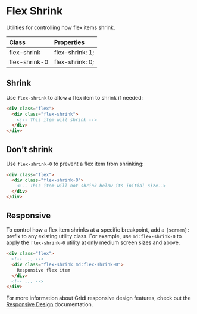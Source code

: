 # Flex Shrink

Utilities for controlling how flex items shrink.

| Class         | Properties      |
| :------------ | :-------------- |
| flex-shrink   | flex-shrink: 1; |
| flex-shrink-0 | flex-shrink: 0; |

## Shrink

Use `flex-shrink` to allow a flex item to shrink if needed:

```html
<div class="flex">
  <div class="flex-shrink">
    <!-- This item will shrink -->
  </div>
</div>
```

## Don't shrink

Use `flex-shrink-0` to prevent a flex item from shrinking:

```html
<div class="flex">
  <div class="flex-shrink-0">
    <!-- This item will not shrink below its initial size-->
  </div>
</div>
```

## Responsive

To control how a flex item shrinks at a specific breakpoint, add a `{screen}:` prefix to any existing utility class. For example, use `md:flex-shrink-0` to apply the `flex-shrink-0` utility at only medium screen sizes and above.

```html
<div class="flex">
  <!-- ... -->
  <div class="flex-shrink md:flex-shrink-0">
    Responsive flex item
  </div>
  <!-- ... -->
</div>
```

For more information about Gridi responsive design features, check out the [Responsive Design](/guide/responsive-design) documentation.
